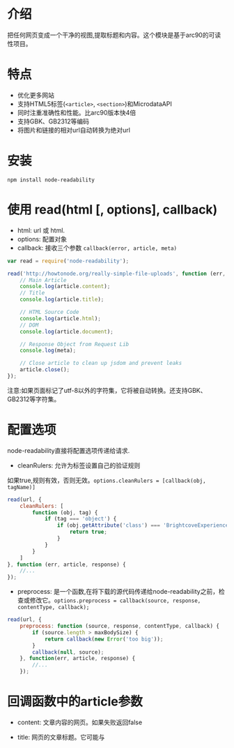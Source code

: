 # 介绍

把任何网页变成一个干净的视图,提取标题和内容。这个模块是基于arc90的可读性项目。

# 特点

* 优化更多网站
* 支持HTML5标签(`<article>`, `<section>`)和MicrodataAPI
* 同时注重准确性和性能。比arc90版本快4倍
* 支持GBK、GB2312等编码
* 将图片和链接的相对url自动转换为绝对url

# 安装

```shell
npm install node-readability
```

# 使用 read(html [, options], callback)

* html: url 或 html.
* options: 配置对象
* callback: 接收三个参数 `callback(error, article, meta)`

```js
var read = require('node-readability');

read('http://howtonode.org/really-simple-file-uploads', function (err, article, meta) {
	// Main Article
	console.log(article.content);
	// Title
	console.log(article.title);

	// HTML Source Code
	console.log(article.html);
	// DOM
	console.log(article.document);

	// Response Object from Request Lib
	console.log(meta);

	// Close article to clean up jsdom and prevent leaks
	article.close();
});
```

注意:如果页面标记了utf-8以外的字符集，它将被自动转换。还支持GBK、GB2312等字符集。

# 配置选项

node-readability直接将配置选项传递给请求.

* cleanRulers: 允许为标签设置自己的验证规则

如果true,规则有效，否则无效。`options.cleanRulers = [callback(obj, tagName)]`

```js
read(url, {
	cleanRulers: [
		function (obj, tag) {
			if (tag === 'object') {
				if (obj.getAttribute('class') === 'BrightcoveExperience') {
					return true;
				}
			}
		}
	]
}, function (err, article, response) {
	//...
});
```

* preprocess:
  是一个函数,在将下载的源代码传递给node-readability之前，检查或修改它。`options.preprocess = callback(source, response, contentType, callback);`

```js
read(url, {
	preprocess: function (source, response, contentType, callback) {
		if (source.length > maxBodySize) {
			return callback(new Error('too big'));
		}
		callback(null, source);
	}, function(err, article, response) {
		//...
	});
```

# 回调函数中的article参数

* content: 文章内容的网页。如果失败返回false

* title: 网页的文章标题。它可能与<title>标签中的文本不相同

* textBody: 包含页面上找到的所有文本的字符串

* html: 网页的原始html

* document: 由jsdom生成的网页文档。您可以使用它直接访问DOM(例如, `article.document.getElementById('main')`).

# 回调函数中的meta参数

请求库中的响应对象。如果你需要得到当前url后，所有重定向或获得一些头信息，这将是很有用的。
